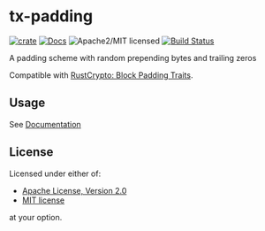 # tx-padding

[![crate][crate-image]][crate-link]
[![Docs][docs-image]][docs-link]
![Apache2/MIT licensed][license-image]
[![Build Status][build-image]][build-link]

A padding scheme with random prepending bytes and trailing zeros

Compatible with [RustCrypto: Block Padding Traits](https://crates.io/crates/block-padding).

## Usage
See [Documentation](https://docs.rs/tx-padding)

## License

Licensed under either of:

 * [Apache License, Version 2.0](http://www.apache.org/licenses/LICENSE-2.0)
 * [MIT license](http://opensource.org/licenses/MIT)

at your option.

[//]: # (badges)

[crate-image]: https://img.shields.io/crates/v/tx-padding.svg
[crate-link]: https://crates.io/crates/tx-padding
[docs-image]: https://docs.rs/tx-padding/badge.svg
[docs-link]: https://docs.rs/tx-padding/
[license-image]: https://img.shields.io/badge/license-Apache2.0/MIT-blue.svg
[build-image]: https://github.com/johnmave126/tx-padding/workflows/tea/badge.svg?branch=master&event=push
[build-link]: https://github.com/johnmave126/tx-padding/actions?query=workflow:tx-padding+branch:master
